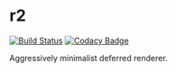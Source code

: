 r2
===

[![Build Status](https://travis-ci.org/io7m/r2.svg)](https://travis-ci.org/io7m/r2)
[![Codacy Badge](https://api.codacy.com/project/badge/Grade/d5d3b019da6944b8a0b96f9aaa54d1b1)](https://www.codacy.com/app/github_79/r2?utm_source=github.com&amp;utm_medium=referral&amp;utm_content=io7m/r2&amp;utm_campaign=Badge_Grade)

Aggressively minimalist deferred renderer.

